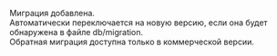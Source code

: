 Миграция добавлена.  
Автоматически переключается на новую версию, если она будет обнаружена в файле db/migration.  
Обратная миграция доступна только в коммерческой версии.
